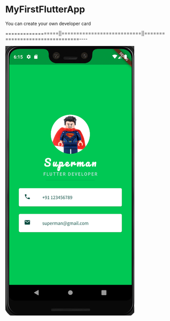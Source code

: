 # MyFirstFlutterApp

You can create your own developer card

==================||===========================||================================----


![image](https://github.com/Aktparihar/MyFirstFlutterApp/blob/main/akt_parihar/screenshots/Screenshot.png?raw=true)


